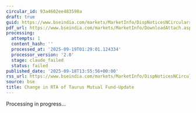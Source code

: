 ```yaml
---
circular_id: 93a4602ee483598a
draft: true
guid: https://www.bseindia.com/markets/MarketInfo/DispNoticesNCirculars.aspx?Noticeid={A3A812C7-5343-492E-8DFF-FBCA0F5E8645}&noticeno=20250918-49&dt=09/18/2025&icount=49&totcount=63&flag=0
pdf_url: https://www.bseindia.com/markets/MarketInfo/DownloadAttach.aspx?id=20250918-49&attachedId=b5274685-63fd-49ba-9451-0b17f10ea59c
processing:
  attempts: 1
  content_hash: ''
  processed_at: '2025-09-19T01:29:01.124334'
  processor_version: '2.0'
  stage: claude_failed
  status: failed
published_date: '2025-09-18T13:55:56+00:00'
rss_url: https://www.bseindia.com/markets/MarketInfo/DispNoticesNCirculars.aspx?Noticeid={A3A812C7-5343-492E-8DFF-FBCA0F5E8645}&noticeno=20250918-49&dt=09/18/2025&icount=49&totcount=63&flag=0
source: bse
title: Change in RTA of Taurus Mutual Fund-Update
---
```


Processing in progress...